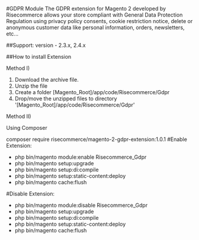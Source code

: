 #GDPR Module
The GDPR extension for Magento 2 developed by Risecommerce allows your store compliant with General Data Protection Regulation using privacy policy consents, cookie restriction notice, delete or anonymous customer data like personal information, orders, newsletters, etc...

##Support: 
version - 2.3.x, 2.4.x

##How to install Extension

Method I)

1. Download the archive file.
2. Unzip the file
3. Create a folder [Magento_Root]/app/code/Risecommerce/Gdpr
4. Drop/move the unzipped files to directory '[Magento_Root]/app/code/Risecommerce/Gdpr'

Method II)

Using Composer

composer require risecommerce/magento-2-gdpr-extension:1.0.1
#Enable Extension:
- php bin/magento module:enable Risecommerce_Gdpr
- php bin/magento setup:upgrade
- php bin/magento setup:di:compile
- php bin/magento setup:static-content:deploy
- php bin/magento cache:flush

#Disable Extension:
- php bin/magento module:disable Risecommerce_Gdpr
- php bin/magento setup:upgrade
- php bin/magento setup:di:compile
- php bin/magento setup:static-content:deploy
- php bin/magento cache:flush
